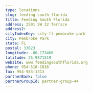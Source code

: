 ```yaml
---
type: locations
slug: feeding-south-florida
title: Feeding South Florida
address: 2501 SW 32 Terrace
address2: 
cityIndexKey: city-fl-pembroke-park
city: Pembroke Park
state: FL
postal: 33023
longitude: -80.173466
latitude: 25.9871519
website: www.feedingsouthflorida.org
phone: 954-518-1818
fax: 954-983-1313
partnerBank: false
partnerGroupId: partner-group-44
---
```

